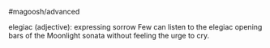 #magoosh/advanced

elegiac (adjective): expressing sorrow 
Few can listen to the elegiac opening bars of the Moonlight sonata without feeling the urge to cry. 
